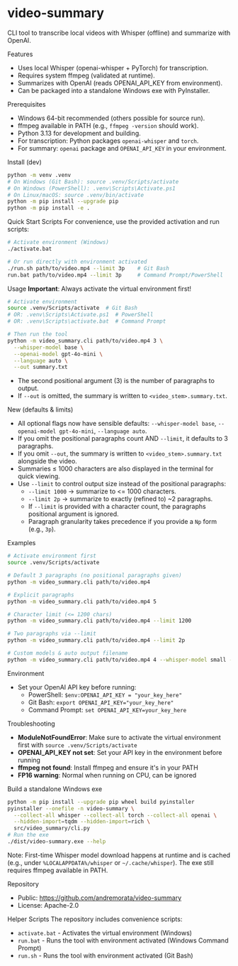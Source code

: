 # video-summary

CLI tool to transcribe local videos with Whisper (offline) and summarize with OpenAI.

Features
- Uses local Whisper (openai-whisper + PyTorch) for transcription.
- Requires system ffmpeg (validated at runtime).
- Summarizes with OpenAI (reads OPENAI_API_KEY from environment).
- Can be packaged into a standalone Windows exe with PyInstaller.

Prerequisites
- Windows 64-bit recommended (others possible for source run).
- ffmpeg available in PATH (e.g., `ffmpeg -version` should work).
- Python 3.13 for development and building.
- For transcription: Python packages `openai-whisper` and `torch`.
- For summary: `openai` package and `OPENAI_API_KEY` in your environment.

Install (dev)
```bash
python -m venv .venv
# On Windows (Git Bash): source .venv/Scripts/activate
# On Windows (PowerShell): .venv\Scripts\Activate.ps1
# On Linux/macOS: source .venv/bin/activate
python -m pip install --upgrade pip
python -m pip install -e .
```

Quick Start Scripts
For convenience, use the provided activation and run scripts:
```bash
# Activate environment (Windows)
./activate.bat

# Or run directly with environment activated
./run.sh path/to/video.mp4 --limit 3p    # Git Bash
run.bat path/to/video.mp4 --limit 3p     # Command Prompt/PowerShell
```

Usage
**Important**: Always activate the virtual environment first!
```bash
# Activate environment
source .venv/Scripts/activate  # Git Bash
# OR: .venv\Scripts\Activate.ps1  # PowerShell
# OR: .venv\Scripts\activate.bat  # Command Prompt

# Then run the tool
python -m video_summary.cli path/to/video.mp4 3 \
  --whisper-model base \
  --openai-model gpt-4o-mini \
  --language auto \
  --out summary.txt
```
- The second positional argument (3) is the number of paragraphs to output.
 - If `--out` is omitted, the summary is written to `<video_stem>.summary.txt`.

New (defaults & limits)
- All optional flags now have sensible defaults: `--whisper-model base`, `--openai-model gpt-4o-mini`, `--language auto`.
- If you omit the positional paragraphs count AND `--limit`, it defaults to 3 paragraphs.
- If you omit `--out`, the summary is written to `<video_stem>.summary.txt` alongside the video.
- Summaries ≤ 1000 characters are also displayed in the terminal for quick viewing.
- Use `--limit` to control output size instead of the positional paragraphs:
  - `--limit 1000` -> summarize to <= 1000 characters.
  - `--limit 2p` -> summarize to exactly (refined to) ~2 paragraphs.
  - If `--limit` is provided with a character count, the paragraphs positional argument is ignored.
  - Paragraph granularity takes precedence if you provide a `Np` form (e.g., `3p`).

Examples
```bash
# Activate environment first
source .venv/Scripts/activate

# Default 3 paragraphs (no positional paragraphs given)
python -m video_summary.cli path/to/video.mp4

# Explicit paragraphs
python -m video_summary.cli path/to/video.mp4 5

# Character limit (<= 1200 chars)
python -m video_summary.cli path/to/video.mp4 --limit 1200

# Two paragraphs via --limit
python -m video_summary.cli path/to/video.mp4 --limit 2p

# Custom models & auto output filename
python -m video_summary.cli path/to/video.mp4 4 --whisper-model small --openai-model gpt-4o-mini
```

Environment
- Set your OpenAI API key before running:
  - PowerShell: `$env:OPENAI_API_KEY = "your_key_here"`
  - Git Bash: `export OPENAI_API_KEY="your_key_here"`
  - Command Prompt: `set OPENAI_API_KEY=your_key_here`

Troubleshooting
- **ModuleNotFoundError**: Make sure to activate the virtual environment first with `source .venv/Scripts/activate`
- **OPENAI_API_KEY not set**: Set your API key in the environment before running
- **ffmpeg not found**: Install ffmpeg and ensure it's in your PATH
- **FP16 warning**: Normal when running on CPU, can be ignored

Build a standalone Windows exe
```bash
python -m pip install --upgrade pip wheel build pyinstaller
pyinstaller --onefile -n video-summary \
  --collect-all whisper --collect-all torch --collect-all openai \
  --hidden-import=tqdm --hidden-import=rich \
  src/video_summary/cli.py
# Run the exe
./dist/video-summary.exe --help
```
Note: First-time Whisper model download happens at runtime and is cached (e.g., under `%LOCALAPPDATA%/whisper` or `~/.cache/whisper`). The exe still requires ffmpeg available in PATH.

Repository
- Public: https://github.com/andremorata/video-summary
- License: Apache-2.0

Helper Scripts
The repository includes convenience scripts:
- `activate.bat` - Activates the virtual environment (Windows)
- `run.bat` - Runs the tool with environment activated (Windows Command Prompt)
- `run.sh` - Runs the tool with environment activated (Git Bash)

